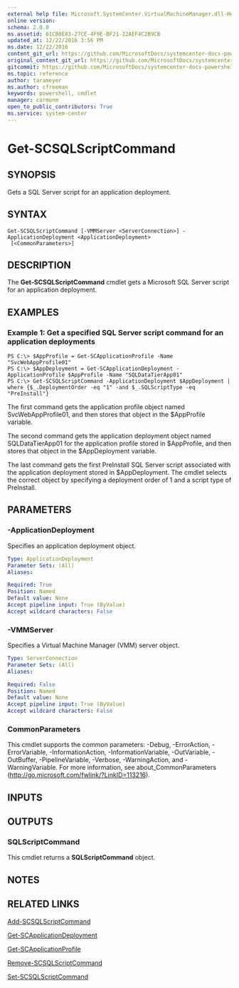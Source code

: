 ```yaml
---
external help file: Microsoft.SystemCenter.VirtualMachineManager.dll-Help.xml
online version: 
schema: 2.0.0
ms.assetid: 61CB0E83-27CE-4F9E-BF21-22AEF4C2B9CB
updated_at: 12/22/2016 3:56 PM
ms.date: 12/22/2016
content_git_url: https://github.com/MicrosoftDocs/systemcenter-docs-powershell/blob/live/systemcenter-cmdlets/SystemCenter2016/VirtualMachineManager/vlatest/Get-SCSQLScriptCommand.md
original_content_git_url: https://github.com/MicrosoftDocs/systemcenter-docs-powershell/blob/live/systemcenter-cmdlets/SystemCenter2016/VirtualMachineManager/vlatest/Get-SCSQLScriptCommand.md
gitcommit: https://github.com/MicrosoftDocs/systemcenter-docs-powershell/blob/96e5647587661652225fbdd2c797cd4d59d542bc/systemcenter-cmdlets/SystemCenter2016/VirtualMachineManager/vlatest/Get-SCSQLScriptCommand.md
ms.topic: reference
author: tarameyer
ms.author: cfreeman
keywords: powershell, cmdlet
manager: carmonm
open_to_public_contributors: True
ms.service: system-center
---
```


# Get-SCSQLScriptCommand

## SYNOPSIS
Gets a SQL Server script for an application deployment.

## SYNTAX

```
Get-SCSQLScriptCommand [-VMMServer <ServerConnection>] -ApplicationDeployment <ApplicationDeployment>
 [<CommonParameters>]
```

## DESCRIPTION
The **Get-SCSQLScriptCommand** cmdlet gets a Microsoft SQL Server script for an application deployment.

## EXAMPLES

### Example 1: Get a specified SQL Server script command for an application deployments
```
PS C:\> $AppProfile = Get-SCApplicationProfile -Name "SvcWebAppProfile01"
PS C:\> $AppDeployment = Get-SCApplicationDeployment -ApplicationProfile $AppProfile -Name "SQLDataTierApp01"
PS C:\> Get-SCSQLScriptCommand -ApplicationDeployment $AppDeployment | where {$_.DeploymentOrder -eq "1" -and $_.SQLScriptType -eq "PreInstall"}
```

The first command gets the application profile object named SvcWebAppProfile01, and then stores that object in the $AppProfile variable.

The second command gets the application deployment object named SQLDataTierApp01 for the application profile stored in $AppProfile, and then stores that object in the $AppDeployment variable.

The last command gets the first PreInstall SQL Server script associated with the application deployment stored in $AppDeployment.
The cmdlet selects the correct object by specifying a deployment order of 1 and a script type of PreInstall.

## PARAMETERS

### -ApplicationDeployment
Specifies an application deployment object.

```yaml
Type: ApplicationDeployment
Parameter Sets: (All)
Aliases: 

Required: True
Position: Named
Default value: None
Accept pipeline input: True (ByValue)
Accept wildcard characters: False
```

### -VMMServer
Specifies a Virtual Machine Manager (VMM) server object.

```yaml
Type: ServerConnection
Parameter Sets: (All)
Aliases: 

Required: False
Position: Named
Default value: None
Accept pipeline input: True (ByValue)
Accept wildcard characters: False
```

### CommonParameters
This cmdlet supports the common parameters: -Debug, -ErrorAction, -ErrorVariable, -InformationAction, -InformationVariable, -OutVariable, -OutBuffer, -PipelineVariable, -Verbose, -WarningAction, and -WarningVariable. For more information, see about_CommonParameters (http://go.microsoft.com/fwlink/?LinkID=113216).

## INPUTS

## OUTPUTS

### SQLScriptCommand
This cmdlet returns a **SQLScriptCommand** object.

## NOTES

## RELATED LINKS

[Add-SCSQLScriptCommand](xref:SystemCenter2016/VirtualMachineManager/vlatest/Add-SCSQLScriptCommand.md)

[Get-SCApplicationDeployment](xref:SystemCenter2016/VirtualMachineManager/vlatest/Get-SCApplicationDeployment.md)

[Get-SCApplicationProfile](xref:SystemCenter2016/VirtualMachineManager/vlatest/Get-SCApplicationProfile.md)

[Remove-SCSQLScriptCommand](xref:SystemCenter2016/VirtualMachineManager/vlatest/Remove-SCSQLScriptCommand.md)

[Set-SCSQLScriptCommand](xref:SystemCenter2016/VirtualMachineManager/vlatest/Set-SCSQLScriptCommand.md)

